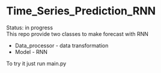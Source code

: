# Time_Series_Prediction_RNN
Status: in progress  
This repo provide two classes to make forecast with RNN
* Data_processor - data transformation
* Model - RNN

To try it just run main.py
